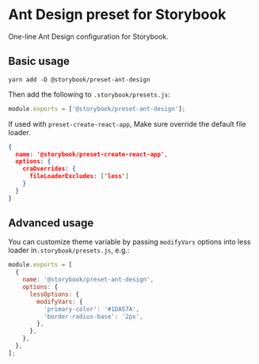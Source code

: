 # Ant Design preset for Storybook

One-line Ant Design configuration for Storybook.

## Basic usage

```
yarn add -D @storybook/preset-ant-design
```

Then add the following to `.storybook/presets.js`:

```js
module.exports = ['@storybook/preset-ant-design'];
```

If used with `preset-create-react-app`, Make sure override the default file loader.

```json
{
  name: '@storybook/preset-create-react-app',
  options: {
    craOverrides: {
      fileLoaderExcludes: ['less']
    }
  }
}
```

## Advanced usage

You can customize theme variable by passing `modifyVars` options into less loader in`.storybook/presets.js`, e.g.:

```js
module.exports = [
  {
    name: '@storybook/preset-ant-design',
    options: {
      lessOptions: {
        modifyVars: {
          'primary-color': '#1DA57A',
          'border-radius-base': '2px',
        },
      },
    },
  },
];
```
